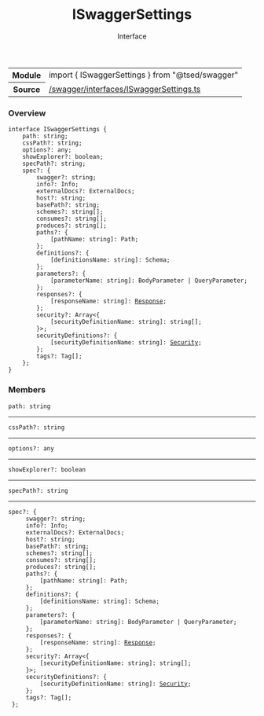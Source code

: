 
<header class="symbol-info-header"><h1 id="iswaggersettings">ISwaggerSettings</h1><label class="symbol-info-type-label interface">Interface</label></header>
<!-- summary -->
<section class="symbol-info"><table class="is-full-width"><tbody><tr><th>Module</th><td><div class="lang-typescript"><span class="token keyword">import</span> { ISwaggerSettings }&nbsp;<span class="token keyword">from</span>&nbsp;<span class="token string">"@tsed/swagger"</span></div></td></tr><tr><th>Source</th><td><a href="https://github.com/Romakita/ts-express-decorators/blob/v4.8.1/src//swagger/interfaces/ISwaggerSettings.ts#L0-L0">/swagger/interfaces/ISwaggerSettings.ts</a></td></tr></tbody></table></section>
<!-- overview -->


### Overview


<pre><code class="typescript-lang "><span class="token keyword">interface</span> ISwaggerSettings <span class="token punctuation">{</span>
    path<span class="token punctuation">:</span> <span class="token keyword">string</span><span class="token punctuation">;</span>
    cssPath?<span class="token punctuation">:</span> <span class="token keyword">string</span><span class="token punctuation">;</span>
    options?<span class="token punctuation">:</span> <span class="token keyword">any</span><span class="token punctuation">;</span>
    showExplorer?<span class="token punctuation">:</span> <span class="token keyword">boolean</span><span class="token punctuation">;</span>
    specPath?<span class="token punctuation">:</span> <span class="token keyword">string</span><span class="token punctuation">;</span>
    spec?<span class="token punctuation">:</span> <span class="token punctuation">{</span>
        swagger?<span class="token punctuation">:</span> <span class="token keyword">string</span><span class="token punctuation">;</span>
        info?<span class="token punctuation">:</span> Info<span class="token punctuation">;</span>
        externalDocs?<span class="token punctuation">:</span> ExternalDocs<span class="token punctuation">;</span>
        host?<span class="token punctuation">:</span> <span class="token keyword">string</span><span class="token punctuation">;</span>
        basePath?<span class="token punctuation">:</span> <span class="token keyword">string</span><span class="token punctuation">;</span>
        schemes?<span class="token punctuation">:</span> <span class="token keyword">string</span><span class="token punctuation">[</span><span class="token punctuation">]</span><span class="token punctuation">;</span>
        consumes?<span class="token punctuation">:</span> <span class="token keyword">string</span><span class="token punctuation">[</span><span class="token punctuation">]</span><span class="token punctuation">;</span>
        produces?<span class="token punctuation">:</span> <span class="token keyword">string</span><span class="token punctuation">[</span><span class="token punctuation">]</span><span class="token punctuation">;</span>
        paths?<span class="token punctuation">:</span> <span class="token punctuation">{</span>
            <span class="token punctuation">[</span>pathName<span class="token punctuation">:</span> <span class="token keyword">string</span><span class="token punctuation">]</span><span class="token punctuation">:</span> Path<span class="token punctuation">;</span>
        <span class="token punctuation">}</span><span class="token punctuation">;</span>
        definitions?<span class="token punctuation">:</span> <span class="token punctuation">{</span>
            <span class="token punctuation">[</span>definitionsName<span class="token punctuation">:</span> <span class="token keyword">string</span><span class="token punctuation">]</span><span class="token punctuation">:</span> Schema<span class="token punctuation">;</span>
        <span class="token punctuation">}</span><span class="token punctuation">;</span>
        parameters?<span class="token punctuation">:</span> <span class="token punctuation">{</span>
            <span class="token punctuation">[</span>parameterName<span class="token punctuation">:</span> <span class="token keyword">string</span><span class="token punctuation">]</span><span class="token punctuation">:</span> BodyParameter | QueryParameter<span class="token punctuation">;</span>
        <span class="token punctuation">}</span><span class="token punctuation">;</span>
        responses?<span class="token punctuation">:</span> <span class="token punctuation">{</span>
            <span class="token punctuation">[</span>responseName<span class="token punctuation">:</span> <span class="token keyword">string</span><span class="token punctuation">]</span><span class="token punctuation">:</span> <a href="#api/common/filters/response"><span class="token">Response</span></a><span class="token punctuation">;</span>
        <span class="token punctuation">}</span><span class="token punctuation">;</span>
        security?<span class="token punctuation">:</span> Array<<span class="token punctuation">{</span>
            <span class="token punctuation">[</span>securityDefinitionName<span class="token punctuation">:</span> <span class="token keyword">string</span><span class="token punctuation">]</span><span class="token punctuation">:</span> <span class="token keyword">string</span><span class="token punctuation">[</span><span class="token punctuation">]</span><span class="token punctuation">;</span>
        <span class="token punctuation">}</span>><span class="token punctuation">;</span>
        securityDefinitions?<span class="token punctuation">:</span> <span class="token punctuation">{</span>
            <span class="token punctuation">[</span>securityDefinitionName<span class="token punctuation">:</span> <span class="token keyword">string</span><span class="token punctuation">]</span><span class="token punctuation">:</span> <a href="#api/swagger/security"><span class="token">Security</span></a><span class="token punctuation">;</span>
        <span class="token punctuation">}</span><span class="token punctuation">;</span>
        tags?<span class="token punctuation">:</span> Tag<span class="token punctuation">[</span><span class="token punctuation">]</span><span class="token punctuation">;</span>
    <span class="token punctuation">}</span><span class="token punctuation">;</span>
<span class="token punctuation">}</span></code></pre>


<!-- Parameters -->

<!-- Description -->

<!-- Members -->







### Members



<div class="method-overview">
<pre><code class="typescript-lang ">path<span class="token punctuation">:</span> <span class="token keyword">string</span></code></pre>
</div>




<hr/>



<div class="method-overview">
<pre><code class="typescript-lang ">cssPath?<span class="token punctuation">:</span> <span class="token keyword">string</span></code></pre>
</div>




<hr/>



<div class="method-overview">
<pre><code class="typescript-lang ">options?<span class="token punctuation">:</span> <span class="token keyword">any</span></code></pre>
</div>




<hr/>



<div class="method-overview">
<pre><code class="typescript-lang ">showExplorer?<span class="token punctuation">:</span> <span class="token keyword">boolean</span></code></pre>
</div>




<hr/>



<div class="method-overview">
<pre><code class="typescript-lang ">specPath?<span class="token punctuation">:</span> <span class="token keyword">string</span></code></pre>
</div>




<hr/>



<div class="method-overview">
<pre><code class="typescript-lang ">spec?<span class="token punctuation">:</span> <span class="token punctuation">{</span>
     swagger?<span class="token punctuation">:</span> <span class="token keyword">string</span><span class="token punctuation">;</span>
     info?<span class="token punctuation">:</span> Info<span class="token punctuation">;</span>
     externalDocs?<span class="token punctuation">:</span> ExternalDocs<span class="token punctuation">;</span>
     host?<span class="token punctuation">:</span> <span class="token keyword">string</span><span class="token punctuation">;</span>
     basePath?<span class="token punctuation">:</span> <span class="token keyword">string</span><span class="token punctuation">;</span>
     schemes?<span class="token punctuation">:</span> <span class="token keyword">string</span><span class="token punctuation">[</span><span class="token punctuation">]</span><span class="token punctuation">;</span>
     consumes?<span class="token punctuation">:</span> <span class="token keyword">string</span><span class="token punctuation">[</span><span class="token punctuation">]</span><span class="token punctuation">;</span>
     produces?<span class="token punctuation">:</span> <span class="token keyword">string</span><span class="token punctuation">[</span><span class="token punctuation">]</span><span class="token punctuation">;</span>
     paths?<span class="token punctuation">:</span> <span class="token punctuation">{</span>
         <span class="token punctuation">[</span>pathName<span class="token punctuation">:</span> <span class="token keyword">string</span><span class="token punctuation">]</span><span class="token punctuation">:</span> Path<span class="token punctuation">;</span>
     <span class="token punctuation">}</span><span class="token punctuation">;</span>
     definitions?<span class="token punctuation">:</span> <span class="token punctuation">{</span>
         <span class="token punctuation">[</span>definitionsName<span class="token punctuation">:</span> <span class="token keyword">string</span><span class="token punctuation">]</span><span class="token punctuation">:</span> Schema<span class="token punctuation">;</span>
     <span class="token punctuation">}</span><span class="token punctuation">;</span>
     parameters?<span class="token punctuation">:</span> <span class="token punctuation">{</span>
         <span class="token punctuation">[</span>parameterName<span class="token punctuation">:</span> <span class="token keyword">string</span><span class="token punctuation">]</span><span class="token punctuation">:</span> BodyParameter | QueryParameter<span class="token punctuation">;</span>
     <span class="token punctuation">}</span><span class="token punctuation">;</span>
     responses?<span class="token punctuation">:</span> <span class="token punctuation">{</span>
         <span class="token punctuation">[</span>responseName<span class="token punctuation">:</span> <span class="token keyword">string</span><span class="token punctuation">]</span><span class="token punctuation">:</span> <a href="#api/common/filters/response"><span class="token">Response</span></a><span class="token punctuation">;</span>
     <span class="token punctuation">}</span><span class="token punctuation">;</span>
     security?<span class="token punctuation">:</span> Array<<span class="token punctuation">{</span>
         <span class="token punctuation">[</span>securityDefinitionName<span class="token punctuation">:</span> <span class="token keyword">string</span><span class="token punctuation">]</span><span class="token punctuation">:</span> <span class="token keyword">string</span><span class="token punctuation">[</span><span class="token punctuation">]</span><span class="token punctuation">;</span>
     <span class="token punctuation">}</span>><span class="token punctuation">;</span>
     securityDefinitions?<span class="token punctuation">:</span> <span class="token punctuation">{</span>
         <span class="token punctuation">[</span>securityDefinitionName<span class="token punctuation">:</span> <span class="token keyword">string</span><span class="token punctuation">]</span><span class="token punctuation">:</span> <a href="#api/swagger/security"><span class="token">Security</span></a><span class="token punctuation">;</span>
     <span class="token punctuation">}</span><span class="token punctuation">;</span>
     tags?<span class="token punctuation">:</span> Tag<span class="token punctuation">[</span><span class="token punctuation">]</span><span class="token punctuation">;</span>
 <span class="token punctuation">}</span><span class="token punctuation">;</span></code></pre>
</div>








